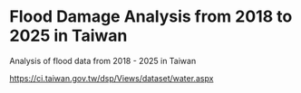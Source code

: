 # Flood Damage Analysis from 2018 to 2025 in Taiwan
Analysis of flood data from 2018 - 2025 in Taiwan

https://ci.taiwan.gov.tw/dsp/Views/dataset/water.aspx
